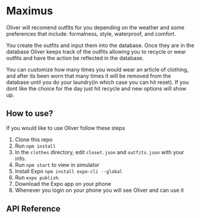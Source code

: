 # Maximus
Oliver will recomend outfits for you depending on the weather and some preferences that include: formalness, style, waterproof, and comfort.

You create the outfits and input them into the database. Once they are in the database Oliver keeps track of the outfits allowing you to recycle or wear outfits and have the action be reflected in the database. 

You can customize how many times you would wear an article of clothing, and after its been worn that many times it will be removed from the database until you do your laundry(in which case you can hit reset). If you dont like the choice for the day just hit recycle and new options will show up.

## How to use?
If you would like to use Oliver follow these steps
1) Clone this repo
2) Run `npm install`
3) In the `clothes` directory, edit `closet.json` and `outfits.json` with your info. 
4) Run `npm start` to view in simulator
5) Install Expo `npm install expo-cli --global`
6) Run `expo publish`.
7) Download the Expo app on your phone
8) Whenever you login on your phone you will see Oliver and can use it

## API Reference


